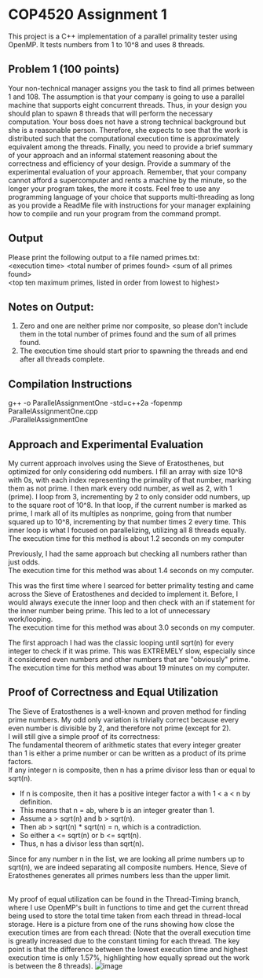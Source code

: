 # COP4520 Assignment 1

This project is a C++ implementation of a parallel primality tester using OpenMP.
It tests numbers from 1 to 10^8 and uses 8 threads.

## Problem 1 (100 points) 
Your non-technical manager assigns you the task to find all primes between 1 and 
108.  The assumption is that your company is going to use a parallel machine that 
supports eight concurrent threads. Thus, in your design you should plan to spawn 8 
threads that will perform the necessary computation. Your boss does not have a strong 
technical background but she is a reasonable person. Therefore, she expects to see that 
the work is distributed such that the computational execution time is approximately 
equivalent among the threads. Finally, you need to provide a brief summary of your 
approach and an informal statement reasoning about the correctness and efficiency of 
your design. Provide a summary of the experimental evaluation of your approach. 
Remember, that your company cannot afford a supercomputer and rents a machine by 
the minute, so the longer your program takes, the more it costs. Feel free to use any 
programming language of your choice that supports multi-threading as long as you 
provide a ReadMe file with instructions for your manager explaining how to compile and 
run your program from the command prompt.

## Output
Please print the following output to a file named primes.txt: 
<br> \<execution time>  \<total number of primes found>  \<sum of all primes found> 
<br> \<top ten maximum primes, listed in order from lowest to highest>

## Notes on Output: 
1. Zero and one are neither prime nor composite, so please don't include them in 
the total number of primes found and the sum of all primes found. 
2. The execution time should start prior to spawning the threads and end after all 
threads complete.

## Compilation Instructions
g++ -o ParallelAssignmentOne -std=c++2a -fopenmp ParallelAssignmentOne.cpp
<br> ./ParallelAssignmentOne

## Approach and Experimental Evaluation
My current approach involves using the Sieve of Eratosthenes, but optimized for only considering odd numbers.
I fill an array with size 10^8 with 0s, with each index representing the primality of that number, marking them as not prime.
I then mark every odd number, as well as 2, with 1 (prime).
I loop from 3, incrementing by 2 to only consider odd numbers, up to the square root of 10^8. In that loop, if the current number is marked as prime, I mark all of its multiples as nonprime, going from that number squared up to 10^8, incrementing by that number times 2 every time. This inner loop is what I focused on parallelizing, utilizing all 8 threads equally. 
<br> The execution time for this method is about 1.2 seconds on my computer

Previously, I had the same approach but checking all numbers rather than just odds.
<br> The execution time for this method was about 1.4 seconds on my computer.

This was the first time where I searced for better primality testing and came across the Sieve of Eratosthenes and decided to implement it. Before, I would always execute the inner loop and then check with an if statement for the inner number being prime. This led to a lot of unnecessary work/looping.
<br> The execution time for this method was about 3.0 seconds on my computer.

The first approach I had was the classic looping until sqrt(n) for every integer to check if it was prime. This was EXTREMELY slow, especially since it considered even numbers and other numbers that are "obviously" prime.
<br> The execution time for this method was about 19 minutes on my computer.

## Proof of Correctness and Equal Utilization
The Sieve of Eratosthenes is a well-known and proven method for finding prime numbers. My odd only variation is trivially correct because every even number is divisible by 2, and therefore not prime (except for 2).
<br> I will still give a simple proof of its correctness:
<br> The fundamental theorem of arithmetic states that every integer greater than 1 is either a prime number or can be written as a product of its prime factors.
<br> If any integer n is composite, then n has a prime divisor less than or equal to sqrt(n).
- If n is composite, then it has a positive integer factor a with 1 < a < n by definition. 
- This means that n = ab, where b is an integer greater than 1.
- Assume a > sqrt(n) and b > sqrt(n). 
- Then ab > sqrt(n) * sqrt(n) = n, which is a contradiction. 
- So either a <= sqrt(n) or b <= sqrt(n).
- Thus, n has a divisor less than sqrt(n).

Since for any number n in the list, we are looking all prime numbers up to sqrt(n), we are indeed separating all composite numbers. Hence, Sieve of Eratosthenes generates all primes numbers less than the upper limit.

<br> My proof of equal utilization can be found in the Thread-Timing branch, where I use OpenMP's built in functions to time and get the current thread being used to store the total time taken from each thread in thread-local storage. Here is a picture from one of the runs showing how close the execution times are from each thread: (Note that the overall execution time is greatly increased due to the constant timing for each thread. The key point is that the difference between the lowest execution time and highest execution time is only 1.57%, highlighting how equally spread out the work is between the 8 threads).
![image](https://user-images.githubusercontent.com/74631846/214456841-3d38f1bb-b713-4574-91a2-27f4f7316e89.png)
